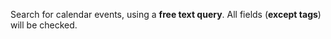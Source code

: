 Search for calendar events, using a __free text query__. All fields (__except tags__) will be checked.